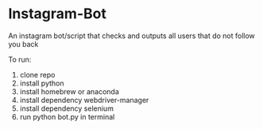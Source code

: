 # Instagram-Bot
An instagram bot/script that checks and outputs all users that do not follow you back

To run:
1. clone repo
2. install python
3. install homebrew or anaconda
4. install dependency webdriver-manager
5. install dependency selenium
6. run python bot.py in terminal
